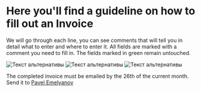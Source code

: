 # Here you'll find a guideline on how to fill out an Invoice

We will go through each line, you can see comments that will tell you in detail what to enter and where to enter it. 
All fields are marked with a comment you need to fill in. 
The fields marked in green remain untouched.
>
![Текст альтернативы](https://github.com/AnaTafi/images/blob/main/invoice1.PNG)
![Текст альтернативы](https://github.com/AnaTafi/images/blob/main/11111.PNG)
![Текст альтернативы](https://github.com/AnaTafi/images/blob/main/222222.PNG)

>
The completed invoice must be emailed by the 26th of the current month. Send it to [Pavel Emelyanov](mailto:pemelyanov@gehtsoft.com)
